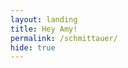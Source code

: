 ```yaml
---
layout: landing
title: Hey Amy!
permalink: /schmittauer/
hide: true
---
```


<script type="text/javascript" src="https://secure.jotform.us/jsform/52635097009154"></script>